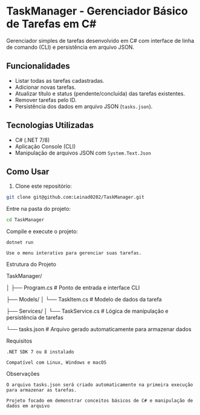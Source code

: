 # TaskManager - Gerenciador Básico de Tarefas em C#

Gerenciador simples de tarefas desenvolvido em C# com interface de linha de comando (CLI) e persistência em arquivo JSON.

## Funcionalidades

- Listar todas as tarefas cadastradas.
- Adicionar novas tarefas.
- Atualizar título e status (pendente/concluída) das tarefas existentes.
- Remover tarefas pelo ID.
- Persistência dos dados em arquivo JSON (`tasks.json`).

## Tecnologias Utilizadas

- C# (.NET 7/8)
- Aplicação Console (CLI)
- Manipulação de arquivos JSON com `System.Text.Json`

## Como Usar

1. Clone este repositório:

```bash
git clone git@github.com:Leinad0202/TaskManager.git
```

Entre na pasta do projeto:
  ```bash
  cd TaskManager
```
Compile e execute o projeto:

    dotnet run

    Use o menu interativo para gerenciar suas tarefas.

Estrutura do Projeto

TaskManager/

│
├── Program.cs          # Ponto de entrada e interface CLI

├── Models/
│   └── TaskItem.cs     # Modelo de dados da tarefa

├── Services/
│   └── TaskService.cs  # Lógica de manipulação e persistência de tarefas

└── tasks.json          # Arquivo gerado automaticamente para armazenar dados


Requisitos

    .NET SDK 7 ou 8 instalado

    Compatível com Linux, Windows e macOS

Observações

    O arquivo tasks.json será criado automaticamente na primeira execução para armazenar as tarefas.

    Projeto focado em demonstrar conceitos básicos de C# e manipulação de dados em arquivo
